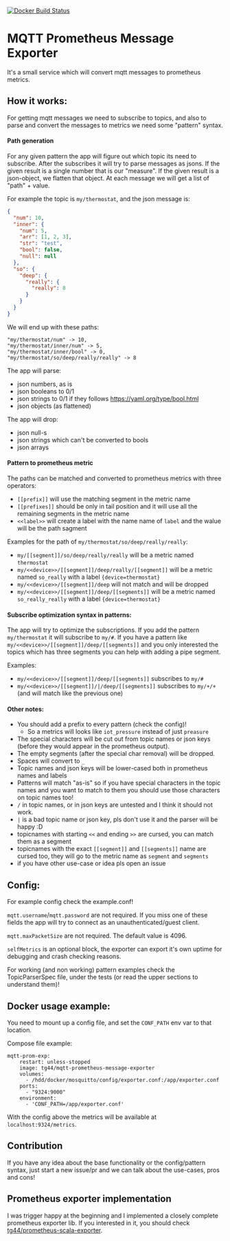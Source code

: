 [![Docker Build Status](https://img.shields.io/docker/cloud/build/tg44/mqtt-prometheus-message-exporter?style=flat-square)](https://hub.docker.com/r/tg44/mqtt-prometheus-message-exporter)

# MQTT Prometheus Message Exporter

It's a small service which will convert mqtt messages to prometheus metrics.

## How it works:

For getting mqtt messages we need to subscribe to topics, and also to parse and convert the messages to metrics we need some "pattern" syntax.

#### Path generation
For any given pattern the app will figure out which topic its need to subscribe. After the subscribes it will try to parse messages as jsons.
If the given result is a single number that is our "measure". If the given result is a json-object, we flatten that object.
At each message we will get a list of "path" + value. 

For example the topic is `my/thermostat`, and the json message is:
```json
{
  "num": 10,
  "inner": {
    "num": 5,
    "arr": [1, 2, 3],
    "str": "test",
    "bool": false,
    "null": null
  },
  "so": {
    "deep": {
      "really": {
        "really": 8
      }
    }
  }
}
```
We will end up with these paths:
```
"my/thermostat/num" -> 10, 
"my/thermostat/inner/num" -> 5, 
"my/thermostat/inner/bool" -> 0, 
"my/thermostat/so/deep/really/really" -> 8
```

The app will parse:
 - json numbers, as is
 - json booleans to 0/1
 - json strings to 0/1 if they follows https://yaml.org/type/bool.html
 - json objects (as flattened)
 
The app will drop:
 - json null-s
 - json strings which can't be converted to bools
 - json arrays

#### Pattern to prometheus metric
The paths can be matched and converted to prometheus metrics with three operators:
 - `[[prefix]]` will use the matching segment in the metric name
 - `[[prefixes]]` should be only in tail position and it will use all the remaining segments in the metric name
 - `<<label>>` will create a label with the name name of `label` and the walue will be the path sagment
 
Examples for the path of `my/thermostat/so/deep/really/really`: 
 - `my/[[segment]]/so/deep/really/really` will be a metric named `thermostat`
 - `my/<<device>>/[[segment]]/deep/really/[[segment]]` will be a metric named `so_really` with a label `{device=thermostat}`
 - `my/<<device>>/[[segment]]/deep` will not match and will be dropped
 - `my/<<device>>/[[segment]]/deep/[[segments]]` will be a metric named `so_really_really` with a label `{device=thermostat}`

#### Subscribe optimization syntax in patterns:
The app will try to optimize the subscriptions. If you add the pattern `my/thermostat` it will subscribe to `my/#`.
If you have a pattern like `my/<<device>>/[[segment]]/deep/[[segments]]` and you only interested the topics which has three segments you can help with adding a pipe segment.

Examples:
 - `my/<<device>>/[[segment]]/deep/[[segments]]` subscribes to `my/#`
 - `my/<<device>>/[[segment]]/|/deep/[[segments]]` subscribes to `my/+/+` (and will match like the previous one)

#### Other notes:
 - You should add a prefix to every pattern (check the config)!
   - So a metrics will looks like `iot_pressure` instead of just `preasure`
 - The special characters will be cut out from topic names or json keys (before they would appear in the prometheus output).
 - The empty segments (after the special char removal) will be dropped.
 - Spaces will convert to `_`
 - Topic names and json keys will be lower-cased both in prometheus names and labels
 - Patterns will match "as-is" so if you have special characters in the topic names and you want to match to them you should use those characters on topic names too!
 - `/` in topic names, or in json keys are untested and I think it should not work.
 - `|` is a bad topic name or json key, pls don't use it and the parser will be happy :D
 - topicnames with starting `<<` and ending `>>` are cursed, you can match them as a segment
 - topicnames with the exact `[[segment]]` and `[[segments]]` name are cursed too, they will go to the metric name as `segment` and `segments`
 - if you have other use-case or idea pls open an issue 

## Config:
For example config check the example.conf!

`mqtt.username`/`mqtt.password` are not required. If you miss one of these fields the app will try to connect as an unauthenticated/guest client.

`mqtt.maxPacketSize` are not required. The default value is 4096.

`selfMetrics` is an optional block, the exporter can export it's own uptime for debugging and crash checking reasons. 

For working (and non working) pattern examples check the TopicParserSpec file,
 under the tests (or read the upper sections to understand them)!

## Docker usage example:
You need to mount up a config file, and set the `CONF_PATH` env var to that location.

Compose file example:
```
mqtt-prom-exp:
    restart: unless-stopped
    image: tg44/mqtt-prometheus-message-exporter
    volumes:
      - /hdd/docker/mosquitto/config/exporter.conf:/app/exporter.conf
    ports:
      - "9324:9000"
    environment:
      - 'CONF_PATH=/app/exporter.conf'
```

With the config above the metrics will be available at `localhost:9324/metrics`.


## Contribution
If you have any idea about the base functionality or the config/pattern syntax, just start a new issue/pr and we can talk about the use-cases, pros and cons!

## Prometheus exporter implementation
I was trigger happy at the beginning and I implemented a closely complete prometheus exporter lib. 
If you interested in it, you should check [tg44/prometheus-scala-exporter](https://github.com/tg44/prometheus-scala-exporter).

